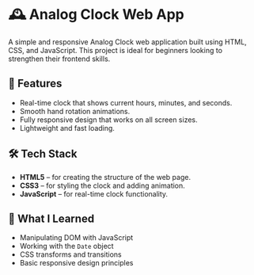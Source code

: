 # 🕰️ Analog Clock Web App

A simple and responsive Analog Clock web application built using HTML, CSS, and JavaScript. This project is ideal for beginners looking to strengthen their frontend skills.

## 🚀 Features

- Real-time clock that shows current hours, minutes, and seconds.
- Smooth hand rotation animations.
- Fully responsive design that works on all screen sizes.
- Lightweight and fast loading.

## 🛠️ Tech Stack

- **HTML5** – for creating the structure of the web page.
- **CSS3** – for styling the clock and adding animation.
- **JavaScript** – for real-time clock functionality.

## 🧠 What I Learned

- Manipulating DOM with JavaScript
- Working with the `Date` object
- CSS transforms and transitions
- Basic responsive design principles

